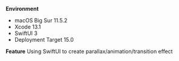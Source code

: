 **Environment**
- macOS Big Sur 11.5.2
- Xcode 13.1
- SwiftUI 3
- Deployment Target 15.0

**Feature**
Using SwiftUI to create parallax/animation/transition effect
